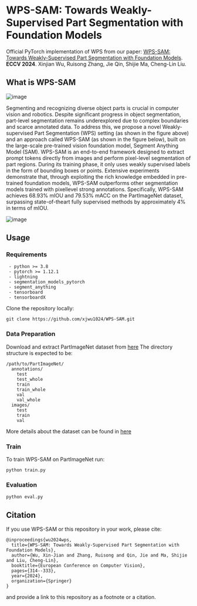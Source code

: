# WPS-SAM: Towards Weakly-Supervised Part Segmentation with Foundation Models

Official PyTorch implementation of WPS from our paper: [WPS-SAM: Towards Weakly-Supervised Part Segmentation with Foundation Models](https://arxiv.org/abs/2407.10131). **ECCV 2024**.
Xinjian Wu, Ruisong Zhang, Jie Qin, Shijie Ma, Cheng-Lin Liu.

## What is WPS-SAM

![image](https://github.com/user-attachments/assets/f50cd1fe-2fd0-4102-8b1d-e29a983772fa)

Segmenting and recognizing diverse object parts is crucial in computer vision and robotics. Despite significant progress in object segmentation, part-level segmentation remains underexplored due to complex boundaries and scarce annotated data. To address this, we propose a novel
Weakly-supervised Part Segmentation (WPS) setting (as shown in the figure above) and an approach called WPS-SAM (as shown in the figure below), built on the large-scale pre-trained vision foundation model, Segment Anything Model (SAM). WPS-SAM is an end-to-end framework designed to extract prompt tokens directly from images and perform pixel-level segmentation of part regions. During its training phase, it only uses weakly supervised labels in the form of bounding boxes or points. Extensive experiments demonstrate that, through exploiting the rich knowledge embedded in pre-trained foundation models, WPS-SAM outperforms other segmentation models trained with pixellevel strong annotations. Specifically, WPS-SAM achieves 68.93% mIOU and 79.53% mACC on the PartImageNet dataset, surpassing state-of-theart fully supervised methods by approximately 4% in terms of mIOU.

![image](https://github.com/user-attachments/assets/c89ef9b2-aa07-4558-8ff0-e31b227f744d)

## Usage

### Requirements

```
 - python >= 3.8
 - pytorch >= 1.12.1
 - lightning
 - segmentation_models_pytorch
 - segment_anything
 - tensorboard
 - tensorboardX
```

Clone the repository locally:

```
git clone https://github.com/xjwu1024/WPS-SAM.git
```

### Data Preparation

Download and extract PartImageNet dataset from [here](https://huggingface.co/datasets/turkeyju/PartImageNet/blob/main/PartImageNet_Seg.zip) The directory structure is expected to be:

```
/path/to/PartImageNet/
  annotations/
    test
    test_whole
    train
    train_whole
    val
    val_whole
  images/
    test
    train
    val
```

More details about the dataset can be found in [here](https://github.com/TACJu/PartImageNet?tab=readme-ov-file)

### Train

To train WPS-SAM on PartImageNet run:

```
python train.py
```

### Evaluation

```
python eval.py
```

## Citation

If you use WPS-SAM or this repository in your work, please cite:
```
@inproceedings{wu2024wps,
  title={WPS-SAM: Towards Weakly-Supervised Part Segmentation with Foundation Models},
  author={Wu, Xin-Jian and Zhang, Ruisong and Qin, Jie and Ma, Shijie and Liu, Cheng-Lin},
  booktitle={European Conference on Computer Vision},
  pages={314--333},
  year={2024},
  organization={Springer}
}
```
and provide a link to this repository as a footnote or a citation.

